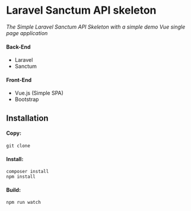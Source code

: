 # Laravel Sanctum API skeleton
*The Simple Laravel Sanctum API Skeleton with a simple demo Vue single page application*
#### Back-End
 + Laravel
 + Sanctum  
 
#### Front-End
 + Vue.js (Simple SPA)
 + Bootstrap

## Installation
#### Copy:  
`git clone`  
#### Install:  
`composer install`  
`npm install`  
#### Build:  
`npm run watch`  
